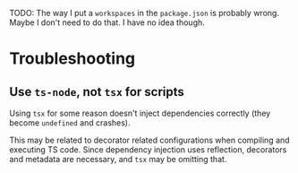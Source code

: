 TODO:
The way I put a `workspaces` in the `package.json` is probably wrong.
Maybe I don't need to do that. I have no idea though.

# Troubleshooting

## Use `ts-node`, not `tsx` for scripts

Using `tsx` for some reason doesn't inject dependencies correctly (they become `undefined` and crashes).

This may be related to decorator related configurations when compiling and executing TS code. Since dependency injection uses reflection, decorators and metadata are necessary, and `tsx` may be omitting that.
